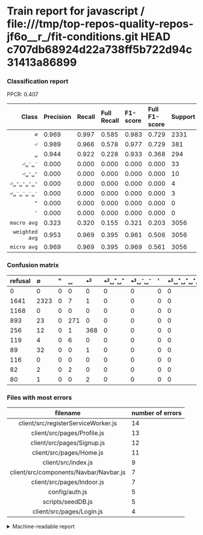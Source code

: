 # Train report for javascript / file:///tmp/top-repos-quality-repos-jf6o__r_/fit-conditions.git HEAD c707db68924d22a738ff5b722d94c31413a86899

### Classification report

PPCR: 0.407

| Class | Precision | Recall | Full Recall | F1-score | Full F1-score | Support | Full Support | PPCR |
|------:|:----------|:-------|:------------|:---------|:---------|:--------|:-------------|:-----|
| `∅` | 0.969| 0.997| 0.585| 0.983| 0.729| 2331| 3972| 0.587 |
| `⏎` | 0.989| 0.966| 0.578| 0.977| 0.729| 381| 637| 0.598 |
| `␣` | 0.944| 0.922| 0.228| 0.933| 0.368| 294| 1187| 0.248 |
| `⏎␣⁻␣⁻` | 0.000| 0.000| 0.000| 0.000| 0.000| 33| 122| 0.270 |
| `⏎␣⁺␣⁺` | 0.000| 0.000| 0.000| 0.000| 0.000| 10| 129| 0.078 |
| `⏎␣⁺␣⁺␣⁺␣⁺` | 0.000| 0.000| 0.000| 0.000| 0.000| 4| 86| 0.047 |
| `⏎␣⁻␣⁻␣⁻␣⁻` | 0.000| 0.000| 0.000| 0.000| 0.000| 3| 83| 0.036 |
| `"` | 0.000| 0.000| 0.000| 0.000| 0.000| 0| 1168| 0.000 |
| `'` | 0.000| 0.000| 0.000| 0.000| 0.000| 0| 116| 0.000 |
| `macro avg` | 0.323| 0.320| 0.155| 0.321| 0.203| 3056| 7500| 0.407 |
| `weighted avg` | 0.953| 0.969| 0.395| 0.961| 0.506| 3056| 7500| 0.407 |
| `micro avg` | 0.969| 0.969| 0.395| 0.969| 0.561| 3056| 7500| 0.407 |

### Confusion matrix

|refusal|  ∅| "| ␣| ⏎| ⏎␣⁺␣⁺| ⏎␣⁻␣⁻| '| ⏎␣⁺␣⁺␣⁺␣⁺| ⏎␣⁻␣⁻␣⁻␣⁻| 
|:---|:---|:---|:---|:---|:---|:---|:---|:---|:---|
|0 |0 |0 |0 |0 |0 |0 |0 |0 |0 |
|1641 |2323 |0 |7 |1 |0 |0 |0 |0 |0 |
|1168 |0 |0 |0 |0 |0 |0 |0 |0 |0 |
|893 |23 |0 |271 |0 |0 |0 |0 |0 |0 |
|256 |12 |0 |1 |368 |0 |0 |0 |0 |0 |
|119 |4 |0 |6 |0 |0 |0 |0 |0 |0 |
|89 |32 |0 |0 |1 |0 |0 |0 |0 |0 |
|116 |0 |0 |0 |0 |0 |0 |0 |0 |0 |
|82 |2 |0 |2 |0 |0 |0 |0 |0 |0 |
|80 |1 |0 |0 |2 |0 |0 |0 |0 |0 |

### Files with most errors

| filename | number of errors|
|:----:|:-----|
| client/src/registerServiceWorker.js | 14 |
| client/src/pages/Profile.js | 13 |
| client/src/pages/Signup.js | 12 |
| client/src/pages/Home.js | 11 |
| client/src/index.js | 9 |
| client/src/components/Navbar/Navbar.js | 7 |
| client/src/pages/Indoor.js | 7 |
| config/auth.js | 5 |
| scripts/seedDB.js | 5 |
| client/src/pages/Login.js | 4 |

<details>
    <summary>Machine-readable report</summary>
```json
{
  "cl_report": {"\"": {"f1-score": 0.0, "precision": 0.0, "recall": 0.0, "support": 0}, "\u0027": {"f1-score": 0.0, "precision": 0.0, "recall": 0.0, "support": 0}, "macro avg": {"f1-score": 0.3214393897468583, "precision": 0.3225140288523018, "recall": 0.3204684410158726, "support": 3056}, "micro avg": {"f1-score": 0.9692408376963351, "precision": 0.9692408376963351, "recall": 0.9692408376963351, "support": 3056}, "weighted avg": {"f1-score": 0.9611373696468739, "precision": 0.9533869531536909, "recall": 0.9692408376963351, "support": 3056}, "\u2205": {"f1-score": 0.9826565143824026, "precision": 0.9691280767626199, "recall": 0.9965679965679966, "support": 2331}, "\u23ce": {"f1-score": 0.9774236387782205, "precision": 0.989247311827957, "recall": 0.9658792650918635, "support": 381}, "\u23ce\u2423\u207a\u2423\u207a": {"f1-score": 0.0, "precision": 0.0, "recall": 0.0, "support": 10}, "\u23ce\u2423\u207a\u2423\u207a\u2423\u207a\u2423\u207a": {"f1-score": 0.0, "precision": 0.0, "recall": 0.0, "support": 4}, "\u23ce\u2423\u207b\u2423\u207b": {"f1-score": 0.0, "precision": 0.0, "recall": 0.0, "support": 33}, "\u23ce\u2423\u207b\u2423\u207b\u2423\u207b\u2423\u207b": {"f1-score": 0.0, "precision": 0.0, "recall": 0.0, "support": 3}, "\u2423": {"f1-score": 0.9328743545611016, "precision": 0.9442508710801394, "recall": 0.9217687074829932, "support": 294}},
  "cl_report_full": {"\"": {"f1-score": 0.0, "precision": 0.0, "recall": 0.0, "support": 1168}, "\u0027": {"f1-score": 0.0, "precision": 0.0, "recall": 0.0, "support": 116}, "macro avg": {"f1-score": 0.20295698652623828, "precision": 0.3225140288523018, "recall": 0.15453984100719576, "support": 7500}, "micro avg": {"f1-score": 0.5611974232663889, "precision": 0.9692408376963351, "recall": 0.39493333333333336, "support": 7500}, "weighted avg": {"f1-score": 0.5064768768459514, "precision": 0.7467137390010214, "recall": 0.39493333333333336, "support": 7500}, "\u2205": {"f1-score": 0.7294708745485947, "precision": 0.9691280767626199, "recall": 0.5848439073514602, "support": 3972}, "\u23ce": {"f1-score": 0.7294350842418237, "precision": 0.989247311827957, "recall": 0.5777080062794349, "support": 637}, "\u23ce\u2423\u207a\u2423\u207a": {"f1-score": 0.0, "precision": 0.0, "recall": 0.0, "support": 129}, "\u23ce\u2423\u207a\u2423\u207a\u2423\u207a\u2423\u207a": {"f1-score": 0.0, "precision": 0.0, "recall": 0.0, "support": 86}, "\u23ce\u2423\u207b\u2423\u207b": {"f1-score": 0.0, "precision": 0.0, "recall": 0.0, "support": 122}, "\u23ce\u2423\u207b\u2423\u207b\u2423\u207b\u2423\u207b": {"f1-score": 0.0, "precision": 0.0, "recall": 0.0, "support": 83}, "\u2423": {"f1-score": 0.3677069199457259, "precision": 0.9442508710801394, "recall": 0.22830665543386688, "support": 1187}},
  "ppcr": 0.40746666666666664
}
```
</details>
